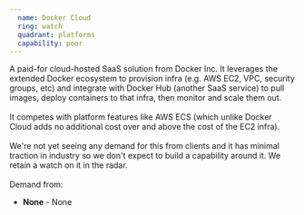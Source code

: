 ```yaml
---
  name: Docker Cloud
  ring: watch
  quadrant: platforms
  capability: poor
---
```

A paid-for cloud-hosted SaaS solution from Docker Inc. It leverages the extended Docker ecosystem to provision infra (e.g. AWS EC2, VPC, security groups, etc) and integrate with Docker Hub (another SaaS service) to pull images, deploy containers to that infra, then monitor and scale them out.</br></br>
It competes with platform features like AWS ECS (which unlike Docker Cloud adds no additional cost over and above the cost of the EC2 infra).</br></br>
We're not yet seeing any demand for this from clients and it has minimal traction in industry so we don't expect to build a capability around it. We retain a watch on it in the radar.
<br/><br/>Demand from: <ul><li><strong>None</strong> - None</li></ul>
